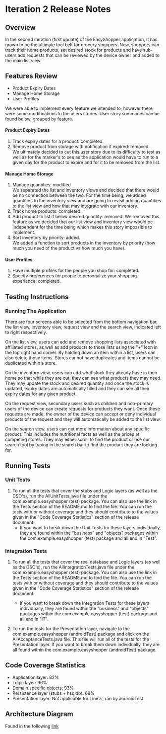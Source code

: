 # Iteration 2 Release Notes

## Overview
In the second iteration (first update) of the EasyShopper application, it has grown to be the ultimate tool belt for grocery shoppers. Now, shoppers can track their home products, set desired stock for products and have sub-users add requests that can be reviewed by the device owner and added to the main list view. 

## Features Review

- Product Expiry Dates
- Manage Home Storage
- User Profiles

We were able to implement every feature we intended to, however there were some modifications to the users stories. User story summaries can be found below, grouped by feature.

#### Product Expiry Dates
1. Track expiry dates for a product: completed.
2. Remove product from storage with notification if expired: removed.\
    We ultimately decided to cut this user story due to its difficulty to test as well as for the marker's to see as the application would have to run to a given day for the product to expire and for it to be removed from the list.

#### Manage Home Storage
1. Manage quantities: modified\
    We separated the list and inventory views and decided that there would be no connection between the two. For the time being, we added quantities to the inventory view and are going to revisit adding quantities to the list view and how that may integrate with our inventory.
2. Track home products: completed.
3. Add product to list if below desired quantity: removed.
    We removed this feature as we decided that our list view and inventory view would be independent for the time being which makes this story impossible to implement.
4. Sort inventory by priority: added.\
    We added a function to sort products in the inventory by priority (how much you need of the product vs how much you have).

#### User Profiles
1. Have multiple profiles for the people you shop for: completed.
2. Specify preferences for people to personalize your shopping experience: completed.
 
## Testing Instructions

### Running The Application
There are four screens able to be selected from the bottom navigation bar, the list view, inventory view, request view and the search view, indicated left to right respectively. 

On the list view, users can add and remove shopping lists associated with affiliated stores, as well as add products to those lists using the "+" icon in the top right hand corner. By holding down an item within a list, users can also delete those items. Stores cannot have duplicates and items cannot be duplicated within a store.

On the inventory view, users can add what stock they already have in their home so that while they are out, they can see what products they may need. They may update the stock and desired quantity and once the stock is updated, expiry dates are automatically filled and they can see all their expiry dates for any given product.

On the request view, secondary users such as children and non-primary users of the device can create requests for products they want. Once these requests are made, the owner of the device can accept or deny individual products of the request and they will automatically be added to the list view.

On the search view, users can get more information about any specific product. This includes the nutritional facts as well as the prices at competing stores. They may either scroll to find the product or use our search tool by typing in the search bar to find the product they are looking for.

## Running Tests
### Unit Tests
1. To run all the tests that cover the stubs and Logic layers (as well as the DSO's), run the AllUnitTests.java file under the com.example.easyshopper (test) package. You can also use the link in the Tests section of the README.md to find the file. You can run the tests with or without coverage and they should contribute to the values given in the "Code Coverage Statistics" section of the release document.
    - If you want to break down the Unit Tests for these layers individually, they are found within the "business" and "objects" packages within the com.example.easyshopper (test) package and all end in "Test".

### Integration Tests
1. To run all the tests that cover the real database and Logic layers (as well as the DSO's), run the AllIntegrationTests.java file under the com.example.easyshopper (test) package. You can also use the link in the Tests section of the README.md to find the file. You can run the tests with or without coverage and they should contribute to the values given in the "Code Coverage Statistics" section of the release document.
    - If you want to break down the Integration Tests for these layers individually, they are found within the "business" and "objects" packages within the com.example.easyshopper (test) package and all end in "IT".

2. To run the tests for the Presentation layer, navigate to the com.example.easyshopper (androidTest) package and click on the AllAcceptanceTests.java file. This file will run all of the tests for the Presentation layer. If you want to break them down individually, they are all found within the com.example.easyshopper (androidTest) package.

## Code Coverage Statistics
- Application layer: 82%
- Logic layer: 96%
- Domain specific objects: 93%
- Persistence layer (stubs + hsqldb): 68%
- Presentation layer: Not applicable for Line%, ran by androidTest

## Architecture Diagram
Found in the following [link](https://code.cs.umanitoba.ca/comp3350-winter2024/lethalcompany-a01-13/-/blob/main/Documents/Iteration%202/Iteration_2_Architecture_Diagram.png)
